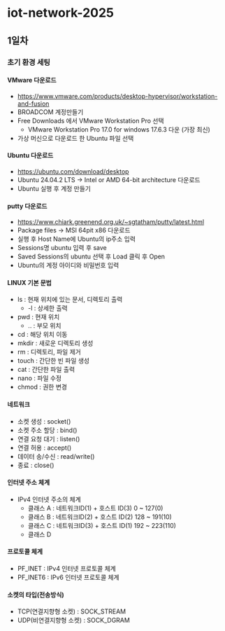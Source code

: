 # iot-network-2025

## 1일차 

### 초기 환경 세팅
#### VMware 다운로드
- https://www.vmware.com/products/desktop-hypervisor/workstation-and-fusion
- BROADCOM 계정만들기
- Free Downloads 에서 VMware Workstation Pro 선택
    - VMware Workstation Pro 17.0 for windows 17.6.3 다운 (가장 최신)
- 가상 머신으로 다운로드 한 Ubuntu 파일 선택

#### Ubuntu 다운로드
- https://ubuntu.com/download/desktop
- Ubuntu 24.04.2 LTS -> Intel or AMD 64-bit architecture 다운로드
- Ubuntu 실행 후 계정 만들기

#### putty 다운로드
- https://www.chiark.greenend.org.uk/~sgtatham/putty/latest.html
- Package files -> MSI 64pit x86 다운로드
- 실행 후 Host Name에 Ubuntu의 ip주소 입력
- Sessions명 ubuntu 입력 후 save
- Saved Sessions의 ubuntu 선택 후 Load 클릭 후 Open
- Ubuntu의 계정 아이디와 비밀번호 입력

#### LINUX 기본 문법
- ls : 현재 위치에 있는 문서, 디렉토리 출력
    - -l : 상세한 출력
- pwd : 현재 위치
    - .. : 부모 위치
- cd : 해당 위치 이동
- mkdir : 새로운 디렉토리 생성
- rm : 디렉토리, 파일 제거
- touch : 간단한 빈 파일 생성
- cat : 간단한 파일 출력
- nano : 파일 수정
- chmod : 권한 변경


#### 네트워크 
- 소켓 생성 : socket()
- 소켓 주소 할당 : bind()
- 연결 요청 대기 : listen()
- 연결 허용 : accept()
- 데이터 송/수신 : read/write()
- 종료 : close()

#### 인터넷 주소 체계
- IPv4 인터넷 주소의 체계
    - 클래스 A : 네트워크ID(1) + 호스트 ID(3)   0 ~ 127(0)
    - 클래스 B : 네트워크ID(2) + 호스트 ID(2)   128 ~ 191(10)
    - 클래스 C : 네트워크ID(3) + 호스트 ID(1)   192 ~ 223(110)
    - 클래스 D 

#### 프로토콜 체계
- PF_INET : IPv4 인터넷 프로토콜 체계
- PF_INET6 : IPv6 인터넷 프로토콜 체계

#### 소켓의 타입(전송방식)
- TCP(연결지향형 소켓) : SOCK_STREAM
- UDP(비연결지향형 소켓) : SOCK_DGRAM